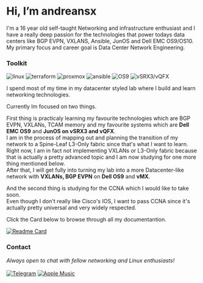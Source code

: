 # Hi, I’m andreansx 

I'm a 16 year old self-taught Networking and infrastructure enthusiast and I have a really deep passion for the technologies that power todays data centers like BGP EVPN, VXLANS, Ansible, JunOS and Dell EMC OS9/OS10.
My primary focus and career goal is Data Center Network Engineering.   

### Toolkit

<div align=“center”>

![linux](https://img.shields.io/badge/linux-2B0948?style=for-the-badge&logo=linux&logoSize=auto&logoColor=white)
![terraform](https://img.shields.io/badge/terraform-4C1B45?style=for-the-badge&logo=terraform&logoColor=white&logoSize=auto)
![proxmox](https://img.shields.io/badge/proxmox-6C2E43?style=for-the-badge&logo=proxmox&logoColor=white&logoSize=auto)
![ansible](https://img.shields.io/badge/ansible-8D4040?style=for-the-badge&logo=ansible&logoColor=white&logoSize=auto)
![OS9](https://img.shields.io/badge/EMC_OS9-AD533E?style=for-the-badge&logo=dell&logoColor=white&logoSize=auto)
![vSRX3/vQFX](https://img.shields.io/badge/vSRX3%20_vQFX-CE653B?style=for-the-badge&logo=juniper-networks&logoColor=white&logoSize=auto)

</div>

I spend most of my time in my datacenter styled lab where I build and learn networking technologies.   

Currently Im focused on two things.   

First thing is practicaly learning my favourite technologies which are BGP EVPN, VXLANs, TCAM memory and my favourite systems which are **Dell EMC OS9** and **JunOS on vSRX3 and vQFX**.    
I am in the process of mapping out and planning the transition of my network to a Spine-Leaf L3-Only fabric since that's what I want to learn.    
Right now, I am in fact not implementing VXLANs or L3-Only fabric because that is actually a pretty advanced topic and I am now studying for one more thing mentioned below.    
After that, I will get fully into turning my lab into a more Datacenter-like network with **VXLANs, BGP EVPN** on **Dell OS9** and **vMX**.

And the second thing is studying for the CCNA which I would like to take soon.  
Even though I don't really like Cisco's IOS, I want to pass CCNA since it's actually pretty universal and very widely respected.


Click the Card below to browse through all my documentantion.  

[![Readme Card](https://github-readme-stats.vercel.app/api/pin/?username=andreansx&repo=networking-lab&bg_color=191921&hide_border=true&text_color=8D4040&title_color=CE653B&icon_color=AD533E&border_radius=10)](https://github.com/andreansx/networking-lab)

### Contact

<div align=“center”>

_Always open to chat with fellow networking and Linux enthusiasts!_  
</br>
[![Telegram](https://img.shields.io/badge/telegram-2B59FF?style=for-the-badge&logo=telegram&logoColor=ffffff&logoSize=auto)](https://t.me/Andrtexh)
[![Apple Music](https://img.shields.io/badge/Apple%20Music-%23FA243C?style=for-the-badge&logo=applemusic&logoSize=auto)](https://music.apple.com/profile/andreansx)

</div>
